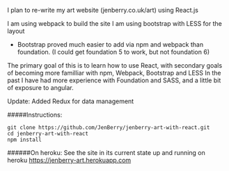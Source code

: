 I plan to re-write my art website (jenberry.co.uk/art) using React.js

I am using webpack to build the site
I am using bootstrap with LESS for the layout
- Bootstrap proved much easier to add via npm and webpack than foundation. (I could get foundation 5 to work, but not foundation 6)

The primary goal of this is to learn how to use React, with secondary goals of becoming more familliar with npm, Webpack, Bootstrap and LESS
In the past I have had more experience with Foundation and SASS, and a little bit of exposure to angular.

Update: Added Redux for data management

#####Instructions:
```
git clone https://github.com/JenBerry/jenberry-art-with-react.git
cd jenberry-art-with-react
npm install
```

######On heroku:
See the site in its current state up and running on heroku
https://jenberry-art.herokuapp.com